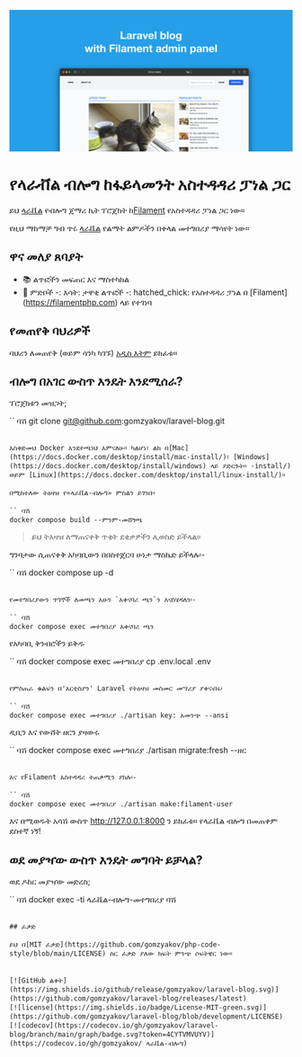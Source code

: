 ![ላራቬል ብሎግ ከፋላመንት አስተዳዳሪ ፓነል ጋር](./docs/social-preview-en.png)

# የላራቭል ብሎግ ከፋይላመንት አስተዳዳሪ ፓነል ጋር

ይህ [ላራቬል](https://laravel.com) የብሎግ ጀማሪ ኪት ፕሮጀክት ከ[Filament](https://filamentphp.com) የአስተዳዳሪ ፓነል ጋር ነው።

የዚህ ማከማቻ ግብ ጥሩ [ላራቬል](https://laravel.com) የልማት ልምዶችን በቀላል መተግበሪያ ማሳየት ነው።

## ዋና መለያ ጸባያት

- 📚 ልጥፎችን መፍጠር እና ማስተካከል
- 🥑 ምድቦች
-: እሳት: ታዋቂ ልጥፎች
-: hatched_chick: የአስተዳዳሪ ፓነል በ [Filament] (https://filamentphp.com) ላይ የተገነባ

## የመጠየቅ ባህሪዎች

ባህሪን ለመጠየቅ (ወይም ሳንካ ካገኙ) [አዲስ እትም](https://github.com/gomzyakov/laravel-blog/issues/new) ይክፈቱ።

## ብሎግ በአገር ውስጥ እንዴት እንደሚሰራ?

ፕሮጀክቱን መዝጋት;

`` ባሽ
git clone git@github.com:gomzyakov/laravel-blog.git
```

አስቀድመህ Docker እንደተጫነህ አምናለሁ። ካልሆነ፣ ልክ በ[Mac](https://docs.docker.com/desktop/install/mac-install/)፣ [Windows](https://docs.docker.com/desktop/install/windows) ላይ ያድርጉት። -install/) ወይም [Linux](https://docs.docker.com/desktop/install/linux-install/)።

በሚከተለው ትዕዛዝ የ«ላራቬል-ብሎግ» ምስልን ይገንቡ፡

`` ባሽ
docker compose build --ምንም-መሸጎጫ
```

> ይህ ትእዛዝ ለማጠናቀቅ ጥቂት ደቂቃዎችን ሊወስድ ይችላል።

ግንባታው ሲጠናቀቅ አካባቢውን በበስተጀርባ ሁነታ ማስኬድ ይችላሉ፡-

`` ባሽ
docker compose up -d
```

የመተግበሪያውን ጥገኞች ለመጫን አሁን `አቀናባሪ ጫን`ን እናስሄዳለን፡-

`` ባሽ
docker compose exec መተግበሪያ አቀናባሪ ጫን
```

የአካባቢ ቅንብሮችን ይቅዱ

`` ባሽ
docker compose exec መተግበሪያ cp .env.local .env
```

የምስጠራ ቁልፍን በ'አርቲስያን' Laravel የትዕዛዝ መስመር መሣሪያ ያቀናብሩ፡

`` ባሽ
docker compose exec መተግበሪያ ./artisan key: አመንጭ --ansi
```

ዲቢን እና የውሸት ዘርን ያዛውሩ

`` ባሽ
docker compose exec መተግበሪያ ./artisan migrate:fresh --ዘር
```

እና የFilament አስተዳዳሪ ተጠቃሚን ያክሉ፡-

`` ባሽ
docker compose exec መተግበሪያ ./artisan make:filament-user
```

እና በሚወዱት አሳሽ ውስጥ http://127.0.0.1:8000 ን ይክፈቱ። የላራቬል ብሎግ በመጠቀም ደስተኛ ነኝ!

## ወደ መያዣው ውስጥ እንዴት መግባት ይቻላል?

ወደ ዶከር መያዣው መድረስ;

`` ባሽ
docker exec -ti ላራቬል-ብሎግ-መተግበሪያ ባሽ
```

## ፈቃድ

ይህ በ[MIT ፈቃድ](https://github.com/gomzyakov/php-code-style/blob/main/LICENSE) ስር ፈቃድ ያለው ክፍት ምንጭ ሶፍትዌር ነው።


[![GitHub ልቀት](https://img.shields.io/github/release/gomzyakov/laravel-blog.svg)](https://github.com/gomzyakov/laravel-blog/releases/latest)
[![license](https://img.shields.io/badge/License-MIT-green.svg)](https://github.com/gomzyakov/laravel-blog/blob/development/LICENSE)
[![codecov](https://codecov.io/gh/gomzyakov/laravel-blog/branch/main/graph/badge.svg?token=4CYTVMVUYV)](https://codecov.io/gh/gomzyakov/ ላራቬል-ብሎግ)